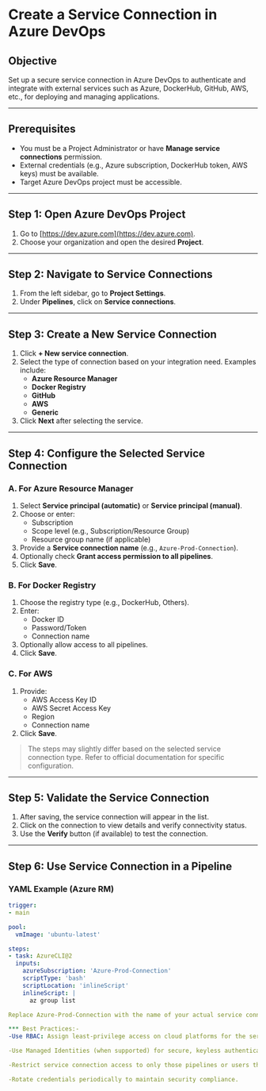 # Create a Service Connection in Azure DevOps

## Objective
Set up a secure service connection in Azure DevOps to authenticate and integrate with external services such as Azure, DockerHub, GitHub, AWS, etc., for deploying and managing applications.

---

## Prerequisites
- You must be a Project Administrator or have **Manage service connections** permission.
- External credentials (e.g., Azure subscription, DockerHub token, AWS keys) must be available.
- Target Azure DevOps project must be accessible.

---

## Step 1: Open Azure DevOps Project
1. Go to [https://dev.azure.com](https://dev.azure.com).
2. Choose your organization and open the desired **Project**.

---

## Step 2: Navigate to Service Connections
1. From the left sidebar, go to **Project Settings**.
2. Under **Pipelines**, click on **Service connections**.

---

## Step 3: Create a New Service Connection
1. Click **+ New service connection**.
2. Select the type of connection based on your integration need. Examples include:
   - **Azure Resource Manager**
   - **Docker Registry**
   - **GitHub**
   - **AWS**
   - **Generic**
3. Click **Next** after selecting the service.

---

## Step 4: Configure the Selected Service Connection

### A. For Azure Resource Manager
1. Select **Service principal (automatic)** or **Service principal (manual)**.
2. Choose or enter:
   - Subscription
   - Scope level (e.g., Subscription/Resource Group)
   - Resource group name (if applicable)
3. Provide a **Service connection name** (e.g., `Azure-Prod-Connection`).
4. Optionally check **Grant access permission to all pipelines**.
5. Click **Save**.

### B. For Docker Registry
1. Choose the registry type (e.g., DockerHub, Others).
2. Enter:
   - Docker ID
   - Password/Token
   - Connection name
3. Optionally allow access to all pipelines.
4. Click **Save**.

### C. For AWS
1. Provide:
   - AWS Access Key ID
   - AWS Secret Access Key
   - Region
   - Connection name
2. Click **Save**.

> The steps may slightly differ based on the selected service connection type. Refer to official documentation for specific configuration.

---

## Step 5: Validate the Service Connection
1. After saving, the service connection will appear in the list.
2. Click on the connection to view details and verify connectivity status.
3. Use the **Verify** button (if available) to test the connection.

---

## Step 6: Use Service Connection in a Pipeline

### YAML Example (Azure RM)

```yaml
trigger:
- main

pool:
  vmImage: 'ubuntu-latest'

steps:
- task: AzureCLI@2
  inputs:
    azureSubscription: 'Azure-Prod-Connection'
    scriptType: 'bash'
    scriptLocation: 'inlineScript'
    inlineScript: |
      az group list

Replace Azure-Prod-Connection with the name of your actual service connection.

*** Best Practices:-
-Use RBAC: Assign least-privilege access on cloud platforms for the service principal.

-Use Managed Identities (when supported) for secure, keyless authentication.

-Restrict service connection access to only those pipelines or users that need it.

-Rotate credentials periodically to maintain security compliance.